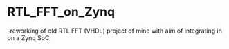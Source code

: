 # RTL_FFT_on_Zynq
-reworking of old RTL FFT (VHDL) project of mine with aim of integrating in on a Zynq SoC



